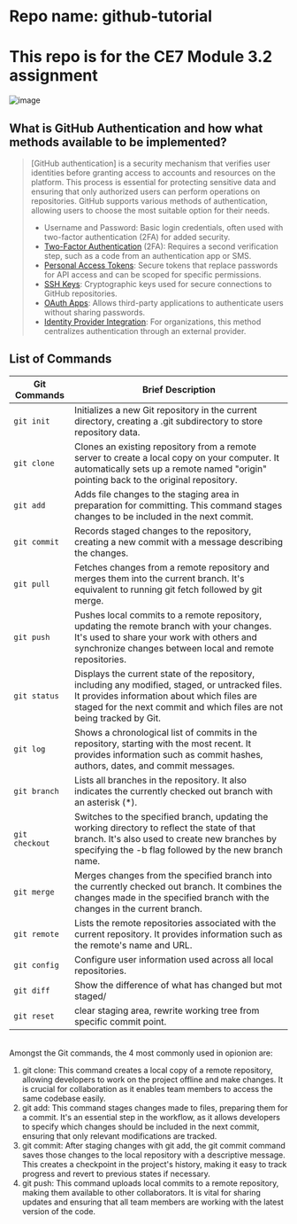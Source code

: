 # Repo name: github-tutorial
# This repo is for the CE7 Module 3.2 assignment

![image](https://github.com/user-attachments/assets/151153c6-8990-4703-97da-7878bc8dc9e0)

## What is GitHub Authentication and how what methods available to be implemented?

> [GitHub authentication] is a security mechanism that verifies user identities before granting
> access to accounts and resources on the platform. This process is essential for protecting
> sensitive data and ensuring that only authorized users can perform operations on repositories.
> GitHub supports various methods of authentication, allowing users to choose the most suitable
> option for their needs.
>
> - Username and Password: Basic login credentials, often used with two-factor authentication (2FA) for added security.
> - [Two-Factor Authentication] (2FA): Requires a second verification step, such as a code from an authentication app or SMS.
> - [Personal Access Tokens]: Secure tokens that replace passwords for API access and can be scoped for specific permissions.
> - [SSH Keys]: Cryptographic keys used for secure connections to GitHub repositories.
> - [OAuth Apps]: Allows third-party applications to authenticate users without sharing passwords.
> - [Identity Provider Integration]: For organizations, this method centralizes authentication through an external provider.


[Git Authentication]: <https://docs.github.com/en/authentication/keeping-your-account-and-data-secure/about-authentication-to-github>
[Two-Factor Authentication]: <https://docs.github.com/en/authentication/securing-your-account-with-two-factor-authentication-2fa/about-two-factor-authentication>
[Personal Access Tokens]: <https://docs.github.com/en/authentication/keeping-your-account-and-data-secure/managing-your-personal-access-tokens>
[SSH Keys]: <https://docs.github.com/en/authentication/connecting-to-github-with-ssh/generating-a-new-ssh-key-and-adding-it-to-the-ssh-agent>
[OAuth Apps]: <https://docs.github.com/en/apps/oauth-apps/using-oauth-apps>
[Identity Provider Integration]: <https://docs.github.com/en/actions/security-for-github-actions/security-hardening-your-deployments/about-security-hardening-with-openid-connect>


## List of Commands

| Git Commands | Brief Description |
| ------------ | ----------------- |
| ```git init``` | Initializes a new Git repository in the current directory, creating a .git subdirectory to store repository data. |
| ```git clone``` | Clones an existing repository from a remote server to create a local copy on your computer. It automatically sets up a remote named "origin" pointing back to the original repository. |
| ```git add``` | Adds file changes to the staging area in preparation for committing. This command stages changes to be included in the next commit. |
| ```git commit``` | Records staged changes to the repository, creating a new commit with a message describing the changes. | 
| ```git pull``` | Fetches changes from a remote repository and merges them into the current branch. It's equivalent to running git fetch followed by git merge.|
|```git push``` | Pushes local commits to a remote repository, updating the remote branch with your changes. It's used to share your work with others and synchronize changes between local and remote repositories. |
| ```git status``` | Displays the current state of the repository, including any modified, staged, or untracked files. It provides information about which files are staged for the next commit and which files are not being tracked by Git.|
| ```git log``` | Shows a chronological list of commits in the repository, starting with the most recent. It provides information such as commit hashes, authors, dates, and commit messages. |
| ```git branch``` | Lists all branches in the repository. It also indicates the currently checked out branch with an asterisk (*). |
| ```git checkout``` | Switches to the specified branch, updating the working directory to reflect the state of that branch. It's also used to create new branches by specifying the -b flag followed by the new branch name. |
| ```git merge``` |  Merges changes from the specified branch into the currently checked out branch. It combines the changes made in the specified branch with the changes in the current branch. |
| ```git remote``` |  Lists the remote repositories associated with the current repository. It provides information such as the remote's name and URL. |
| ```git config``` | Configure user information used across all local repositories. |
| ```git diff``` | Show the difference of what has changed but mot staged/ |
| ```git reset``` | clear staging area, rewrite working tree from specific commit point. |


<br> Amongst the Git commands, the 4 most commonly used in opionion are:
1. git clone: This command creates a local copy of a remote repository, allowing developers to work on the project offline and make changes. It is crucial for collaboration as it enables team members to access the same codebase easily.
2. git add: This command stages changes made to files, preparing them for a commit. It's an essential step in the workflow, as it allows developers to specify which changes should be included in the next commit, ensuring that only relevant modifications are tracked.
3. git commit: After staging changes with git add, the git commit command saves those changes to the local repository with a descriptive message. This creates a checkpoint in the project's history, making it easy to track progress and revert to previous states if necessary.
4. git push: This command uploads local commits to a remote repository, making them available to other collaborators. It is vital for sharing updates and ensuring that all team members are working with the latest version of the code.

